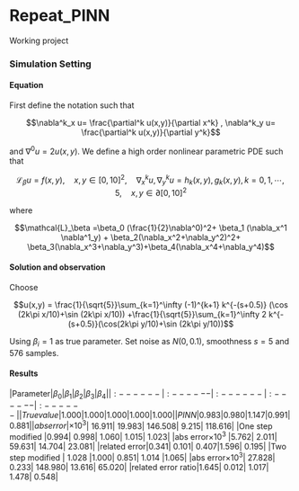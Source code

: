 # Repeat_PINN
Working project


### Simulation Setting

#### Equation
First define the notation such that

$$\nabla^k_x u= \frac{\partial^k u(x,y)}{\partial x^k} , \nabla^k_y u= \frac{\partial^k u(x,y)}{\partial y^k}$$

and $\nabla^0 u = 2u(x,y)$. We define a high order nonlinear parametric PDE such that

$$\mathcal{L}_\beta u= f(x,y) ,\quad x,y \in [0,10]^2,\quad \nabla_x^{k}u,\nabla_y^ku= h_k(x,y),g_k(x,y),k=0,1,\cdots,5,\quad x,y\in \partial[0,10]^2$$

where 

$$\mathcal{L}_\beta =\beta_0 (\frac{1}{2}\nabla^0)^2+ \beta_1 (\nabla_x^1 \nabla^1_y) + \beta_2(\nabla_x^2+\nabla_y^2)^2+ \beta_3(\nabla_x^3+\nabla_y^3)+\beta_4(\nabla_x^4+\nabla_y^4)$$

#### Solution and observation
Choose 

$$u(x,y) = \frac{1}{\sqrt{5}}\sum_{k=1}^\infty (-1)^{k+1} k^{-(s+0.5)} (\cos (2k\pi x/10)+\sin (2k\pi x/10)) +\frac{1}{\sqrt{5}}\sum_{k=1}^\infty 2 k^{-(s+0.5)}(\cos(2k\pi y/10)+\sin (2k\pi y/10))$$

Using $\beta_i = 1$ as true parameter. Set noise as $N(0,0.1)$, smoothness $s=5$ and $576$ samples. 

#### Results
   |Parameter|$\beta_0$|$\beta_1$|$\beta_2$|$\beta_3$|$\beta_4|
   |:------|:------|:------|:------|:------|
         |True value | 1.000|1.000|1.000|1.000|1.000|
         |PINN | 0.983|  0.980| 1.147|  0.991|  0.881|
         |abs error|\times10^3$| 16.911| 19.983| 146.508|  9.215| 118.616|
         |One step modified |0.994|  0.998| 1.060|  1.015|  1.023|
         |abs error$\times10^3$ |5.762| 2.011| 59.631| 14.704| 23.081|
         |related error|0.341| 0.101| 0.407|1.596|  0.195|
         |Two step modified | 1.028 |1.000| 0.851| 1.014 |1.065|
         |abs error$\times 10^3$| 27.828|  0.233| 148.980| 13.616| 65.020|
         |related error ratio|1.645|  0.012| 1.017|  1.478|  0.548|
